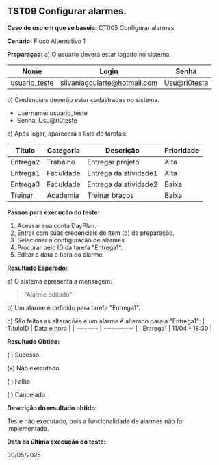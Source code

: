 ## TST09 Configurar alarmes.

**Caso de uso em que se baseia:** CT005 Configurar alarmes.

**Cenário:** Fluxo Alternativo 1

**Preparaçao:** 
a) O usuário deverá estar logado no sistema.

| Nome          | Login    | Senha  |
|----------     | ------   |------  |
| usuario_teste | silvaniagoularte@hotmail.com | Usu@ri0teste |

b) Credenciais deverão estar cadastradas no sistema.
* Username: usuario_teste
* Senha: Usu@ri0teste

c) Após logar, aparecerá a lista de tarefas:

| Título     | Categoria  | Descrição             | Prioridade |
|-------     | ---------  | ----------            | ---------- |
| Entrega2   | Trabalho   | Entregar projeto      | Alta       |
| Entrega1   | Faculdade  | Entrega da atividade1 | Alta       |
| Entrega3   | Faculdade  | Entrega da atividade2 | Baixa      |
| Treinar    | Academia   | Treinar braços        | Baixa      |


**Passos para execução do teste:**
1. Acessar sua conta DayPlan.
2. Entrar com suas credenciais do item (b) da preparação.
3. Selecionar a configuração de alarmes.
4. Procurar pelo ID da tarefa "Entrega1".
5. Editar a data e hora do alarme.

**Resultado Esperado:** 

a) O sistema apresenta a mensagem: 
> "Alarme editado"

b) Um alarme é definido para tarefa "Entrega1".

c) São feitas as alterações e um alarme é alterado para a "Entrega1":
| TítuloID | Data e hora   |
| -------- | -----------   |
| Entrega1 | 11/04 - 18:30 |

**Resultado Obtido:**

( ) Sucesso

(x) Não executado

( ) Falha

( ) Cancelado

**Descrição do resultado obtido:**

Teste não executado, pois a funcionalidade de alarmes não foi implementada.

**Data da última execução do teste:**

30/05/2025